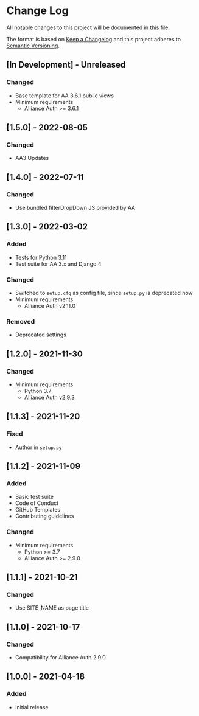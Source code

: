 # Change Log

All notable changes to this project will be documented in this file.

The format is based on [Keep a Changelog](http://keepachangelog.com/)
and this project adheres to [Semantic Versioning](http://semver.org/).

## \[In Development\] - Unreleased

### Changed

- Base template for AA 3.6.1 public views
- Minimum requirements
  - Alliance Auth >= 3.6.1

## \[1.5.0\] - 2022-08-05

### Changed

- AA3 Updates

## \[1.4.0\] - 2022-07-11

### Changed

- Use bundled filterDropDown JS provided by AA

## \[1.3.0\] - 2022-03-02

### Added

- Tests for Python 3.11
- Test suite for AA 3.x and Django 4

### Changed

- Switched to `setup.cfg` as config file, since `setup.py` is deprecated now
- Minimum requirements
  - Alliance Auth v2.11.0

### Removed

- Deprecated settings

## \[1.2.0\] - 2021-11-30

### Changed

- Minimum requirements
  - Python 3.7
  - Alliance Auth v2.9.3

## \[1.1.3\] - 2021-11-20

### Fixed

- Author in `setup.py`

## \[1.1.2\] - 2021-11-09

### Added

- Basic test suite
- Code of Conduct
- GitHub Templates
- Contributing guidelines

### Changed

- Minimum requirements
  - Python >= 3.7
  - Alliance Auth >= 2.9.0

## \[1.1.1\] - 2021-10-21

### Changed

- Use SITE_NAME as page title

## \[1.1.0\] - 2021-10-17

### Changed

- Compatibility for Alliance Auth 2.9.0

## \[1.0.0\] - 2021-04-18

### Added

- initial release
